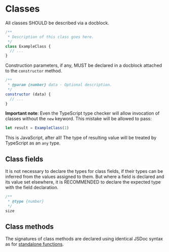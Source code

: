 # Classes

All classes SHOULD be described via a docblock.

```js
/**
 * Description of this class goes here.
 */
class ExampleClass {
  // ...
}
```

Construction parameters, if any, MUST be declared in a docblock attached to the `constructor` method.

```js
/**
 * @param {number} data - Optional description.
 */
constructor (data) {
  // ...
}
```

**Important note**: Even the TypeScript type checker will allow invocation of classes without the `new` keyword. This mistake will be allowed to pass:

```js
let result = ExampleClass(1)
```

This is JavaScript, after all! The type of resulting value will be treated by TypeScript as an `any` type.

## Class fields

It is not necessary to declare the types for class fields, if their types can be inferred from the values assigned to them. But where a field is declared and its value set elsewhere, it is RECOMMENDED to declare the expected type with the field declaration.

```js
/** 
 * @type {number} 
 */
size
```

## Class methods

The signatures of class methods are declared using identical JSDoc syntax as for [standalone functions](/standards/javascript/comments/api-docs/functions).
